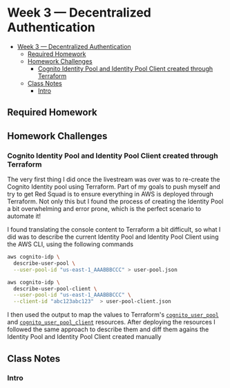 # Week 3 — Decentralized Authentication

- [Week 3 — Decentralized Authentication](#week-3--decentralized-authentication)
  - [Required Homework](#required-homework)
  - [Homework Challenges](#homework-challenges)
    - [Cognito Identity Pool and Identity Pool Client created through Terraform](#cognito-identity-pool-and-identity-pool-client-created-through-terraform)
  - [Class Notes](#class-notes)
    - [Intro](#intro)

## Required Homework


## Homework Challenges

### Cognito Identity Pool and Identity Pool Client created through Terraform
The very first thing I did once the livestream was over was to re-create the Cognito Identity pool using Terraform. Part of my goals to push myself and try to get Red Squad is to ensure everything in AWS is deployed through Terraform.
Not only this but I found the process of creating the Identity Pool a bit overwhelming and error prone, which is the perfect scenario to automate it!

I found translating the console content to Terraform a bit difficult, so what I did was to describe the current Identity Pool and Identity Pool Client using the AWS CLI, using the following commands

```sh
aws cognito-idp \
  describe-user-pool \
  --user-pool-id "us-east-1_AAABBBCCC" > user-pool.json

aws cognito-idp \
  describe-user-pool-client \
  --user-pool-id "us-east-1_AAABBBCCC" \
  --client-id "abc123abc123"  > user-pool-client.json
```

I then used the output to map the values to Terraform's [`cognito_user_pool`](https://registry.terraform.io/providers/hashicorp/aws/latest/docs/resources/cognito_user_pool) and [`cognito_user_pool_client`](https://registry.terraform.io/providers/hashicorp/aws/latest/docs/resources/cognito_user_pool_client) resources. After deploying the resources I followed the same approach to describe them and diff them agains the Identity Pool and Identity Pool Client created manually

## Class Notes
### Intro